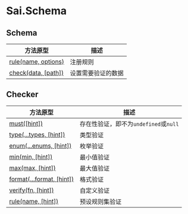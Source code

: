 # Sai.Schema


## Schema
| 方法原型 | 描述 |
| --- | --- |
| [rule(name, options)](#rule)  | 注册规则 |
| [check(data, [path])](#check) | 设置需要验证的数据 |


## Checker
| 方法原型 | 描述 |
| --- | --- |
| [must([hint])](#must)                | 存在性验证，即不为``undefined``或``null`` |
| [type(...types, [hint])](#type)      | 类型验证 |
| [enum(...enums, [hint])](#type)      | 枚举验证 |
| [min(min, [hint])](#min)             | 最小值验证 |
| [max(max, [hint])](#max)             | 最大值验证 |
| [format(...format, [hint])](#format) | 格式验证 |
| [verify(fn, [hint])](#verify)        | 自定义验证 |
| [rule(name, [hint])](#rule)          | 预设规则集验证 |